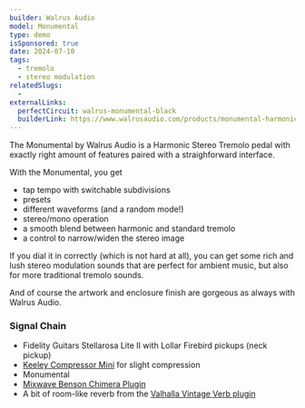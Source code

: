 ```yaml
---
builder: Walrus Audio
model: Monumental
type: demo
isSponsored: true
date: 2024-07-10
tags:
  - tremolo
  - stereo modulation
relatedSlugs:
  -
externalLinks:
  perfectCircuit: walrus-monumental-black
  builderLink: https://www.walrusaudio.com/products/monumental-harmonic-stereo-tremolo?variant=45120590217451
---
```


The Monumental by Walrus Audio is a Harmonic Stereo Tremolo pedal with exactly right amount of features paired with a straighforward interface.

With the Monumental, you get

- tap tempo with switchable subdivisions
- presets
- different waveforms (and a random mode!)
- stereo/mono operation
- a smooth blend between harmonic and standard tremolo
- a control to narrow/widen the stereo image

If you dial it in correctly (which is not hard at all), you can get some rich and lush stereo modulation sounds that are perfect for ambient music, but also for more traditional tremolo sounds.

And of course the artwork and enclosure finish are gorgeous as always with Walrus Audio.

### Signal Chain

- Fidelity Guitars Stellarosa Lite II with Lollar Firebird pickups (neck pickup)
- [Keeley Compressor Mini](/demos/keeley-electronics-compressor-mini) for slight compression
- Monumental
- [Mixwave Benson Chimera Plugin](https://www.mixwave.net/products/benson-chimera)
- A bit of room-like reverb from the [Valhalla Vintage Verb plugin](https://valhalladsp.com/shop/reverb/valhalla-vintage-verb/)
